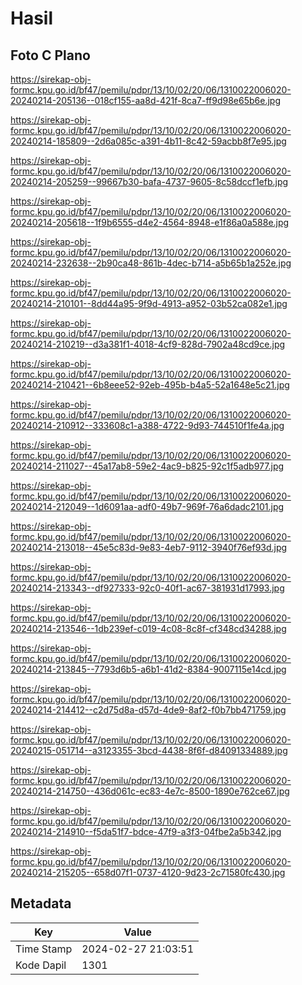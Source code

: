 # Hasil

## Foto C Plano

https://sirekap-obj-formc.kpu.go.id/bf47/pemilu/pdpr/13/10/02/20/06/1310022006020-20240214-205136--018cf155-aa8d-421f-8ca7-ff9d98e65b6e.jpg

https://sirekap-obj-formc.kpu.go.id/bf47/pemilu/pdpr/13/10/02/20/06/1310022006020-20240214-185809--2d6a085c-a391-4b11-8c42-59acbb8f7e95.jpg

https://sirekap-obj-formc.kpu.go.id/bf47/pemilu/pdpr/13/10/02/20/06/1310022006020-20240214-205259--99667b30-bafa-4737-9605-8c58dccf1efb.jpg

https://sirekap-obj-formc.kpu.go.id/bf47/pemilu/pdpr/13/10/02/20/06/1310022006020-20240214-205618--1f9b6555-d4e2-4564-8948-e1f86a0a588e.jpg

https://sirekap-obj-formc.kpu.go.id/bf47/pemilu/pdpr/13/10/02/20/06/1310022006020-20240214-232638--2b90ca48-861b-4dec-b714-a5b65b1a252e.jpg

https://sirekap-obj-formc.kpu.go.id/bf47/pemilu/pdpr/13/10/02/20/06/1310022006020-20240214-210101--8dd44a95-9f9d-4913-a952-03b52ca082e1.jpg

https://sirekap-obj-formc.kpu.go.id/bf47/pemilu/pdpr/13/10/02/20/06/1310022006020-20240214-210219--d3a381f1-4018-4cf9-828d-7902a48cd9ce.jpg

https://sirekap-obj-formc.kpu.go.id/bf47/pemilu/pdpr/13/10/02/20/06/1310022006020-20240214-210421--6b8eee52-92eb-495b-b4a5-52a1648e5c21.jpg

https://sirekap-obj-formc.kpu.go.id/bf47/pemilu/pdpr/13/10/02/20/06/1310022006020-20240214-210912--333608c1-a388-4722-9d93-744510f1fe4a.jpg

https://sirekap-obj-formc.kpu.go.id/bf47/pemilu/pdpr/13/10/02/20/06/1310022006020-20240214-211027--45a17ab8-59e2-4ac9-b825-92c1f5adb977.jpg

https://sirekap-obj-formc.kpu.go.id/bf47/pemilu/pdpr/13/10/02/20/06/1310022006020-20240214-212049--1d6091aa-adf0-49b7-969f-76a6dadc2101.jpg

https://sirekap-obj-formc.kpu.go.id/bf47/pemilu/pdpr/13/10/02/20/06/1310022006020-20240214-213018--45e5c83d-9e83-4eb7-9112-3940f76ef93d.jpg

https://sirekap-obj-formc.kpu.go.id/bf47/pemilu/pdpr/13/10/02/20/06/1310022006020-20240214-213343--df927333-92c0-40f1-ac67-381931d17993.jpg

https://sirekap-obj-formc.kpu.go.id/bf47/pemilu/pdpr/13/10/02/20/06/1310022006020-20240214-213546--1db239ef-c019-4c08-8c8f-cf348cd34288.jpg

https://sirekap-obj-formc.kpu.go.id/bf47/pemilu/pdpr/13/10/02/20/06/1310022006020-20240214-213845--7793d6b5-a6b1-41d2-8384-9007115e14cd.jpg

https://sirekap-obj-formc.kpu.go.id/bf47/pemilu/pdpr/13/10/02/20/06/1310022006020-20240214-214412--c2d75d8a-d57d-4de9-8af2-f0b7bb471759.jpg

https://sirekap-obj-formc.kpu.go.id/bf47/pemilu/pdpr/13/10/02/20/06/1310022006020-20240215-051714--a3123355-3bcd-4438-8f6f-d84091334889.jpg

https://sirekap-obj-formc.kpu.go.id/bf47/pemilu/pdpr/13/10/02/20/06/1310022006020-20240214-214750--436d061c-ec83-4e7c-8500-1890e762ce67.jpg

https://sirekap-obj-formc.kpu.go.id/bf47/pemilu/pdpr/13/10/02/20/06/1310022006020-20240214-214910--f5da51f7-bdce-47f9-a3f3-04fbe2a5b342.jpg

https://sirekap-obj-formc.kpu.go.id/bf47/pemilu/pdpr/13/10/02/20/06/1310022006020-20240214-215205--658d07f1-0737-4120-9d23-2c71580fc430.jpg


## Metadata

| Key        | Value               |
| ---------- | ------------------- |
| Time Stamp | 2024-02-27 21:03:51 |
| Kode Dapil | 1301                |




